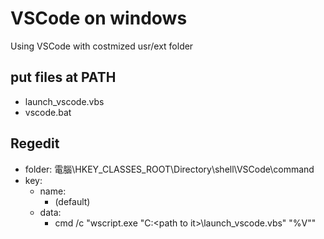# VSCode on windows

Using VSCode with costmized usr/ext folder

## put files at PATH
* launch_vscode.vbs
* vscode.bat

## Regedit
* folder: 電腦\HKEY_CLASSES_ROOT\Directory\shell\VSCode\command
* key:
  * name:
    * (default)
  * data:
    * cmd /c "wscript.exe "C:\<path to it>\launch_vscode.vbs" "%V""